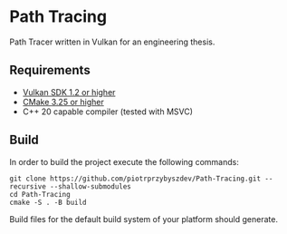 # Path Tracing
Path Tracer written in Vulkan for an engineering thesis.

## Requirements
* [Vulkan SDK 1.2 or higher](https://www.lunarg.com/vulkan-sdk/)
* [CMake 3.25 or higher](https://cmake.org/)
* C++ 20 capable compiler (tested with MSVC)

## Build
In order to build the project execute the following commands:
```
git clone https://github.com/piotrprzybyszdev/Path-Tracing.git --recursive --shallow-submodules
cd Path-Tracing
cmake -S . -B build
```
Build files for the default build system of your platform should generate.